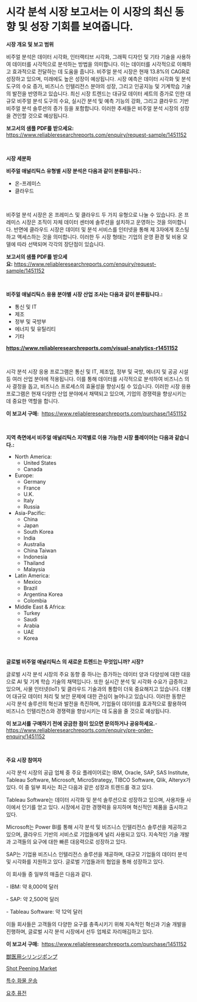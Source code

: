 <p><h1>시각 분석 시장 보고서는 이 시장의 최신 동향 및 성장 기회를 보여줍니다.</h1></p><p><strong>시장 개요 및 보고 범위</strong></p>
<p><p>비주얼 분석은 데이터 시각화, 인터랙티브 시각화, 그래픽 디자인 및 기타 기술을 사용하여 데이터를 시각적으로 분석하는 방법을 의미합니다. 이는 데이터를 시각적으로 이해하고 효과적으로 전달하는 데 도움을 줍니다. 비주얼 분석 시장은 현재 13.8%의 CAGR로 성장하고 있으며, 미래에도 높은 성장이 예상됩니다. 시장 예측은 데이터 시각화 및 분석 도구의 수요 증가, 비즈니스 인텔리전스 분야의 성장, 그리고 인공지능 및 기계학습 기술의 발전을 반영하고 있습니다. 최신 시장 트렌드는 대규모 데이터 세트의 증가로 인한 대규모 비주얼 분석 도구의 수요, 실시간 분석 및 예측 기능의 강화, 그리고 클라우드 기반 비주얼 분석 솔루션의 증가 등을 포함합니다. 이러한 추세들은 비주얼 분석 시장의 성장을 견인할 것으로 예상됩니다.</p></p>
<p><strong>보고서의 샘플 PDF를 받으세요:</strong> <a href="https://www.reliableresearchreports.com/enquiry/request-sample/1451152">https://www.reliableresearchreports.com/enquiry/request-sample/1451152</a></p>
<p>&nbsp;</p>
<p><strong>시장 세분화</strong></p>
<p><strong>비주얼 애널리틱스 유형별 시장 분석은 다음과 같이 분류됩니다.:</strong></p>
<p><ul><li>온-프레미스</li><li>클라우드</li></ul></p>
<p>&nbsp;</p>
<p><p>비주얼 분석 시장은 온 프레미스 및 클라우드 두 가지 유형으로 나눌 수 있습니다. 온 프레미스 시장은 조직이 자체 데이터 센터에 솔루션을 설치하고 운영하는 것을 의미합니다. 반면에 클라우드 시장은 데이터 및 분석 서비스를 인터넷을 통해 제 3자에게 호스팅하고 액세스하는 것을 의미합니다. 이러한 두 시장 형태는 기업의 운영 환경 및 비용 모델에 따라 선택되며 각각의 장단점이 있습니다.</p></p>
<p><strong>보고서의 샘플 PDF를 받으세요:</strong>&nbsp;<a href="https://www.reliableresearchreports.com/enquiry/request-sample/1451152">https://www.reliableresearchreports.com/enquiry/request-sample/1451152</a></p>
<p>&nbsp;</p>
<p><strong> 비주얼 애널리틱스 응용 분야별 시장 산업 조사는 다음과 같이 분류됩니다.:</strong></p>
<p><ul><li>통신 및 IT</li><li>제조</li><li>정부 및 국방부</li><li>에너지 및 유틸리티</li><li>기타</li></ul></p>
<p><strong><a href="https://www.reliableresearchreports.com/visual-analytics-r1451152">https://www.reliableresearchreports.com/visual-analytics-r1451152</a></strong></p>
<p>&nbsp;</p>
<p><p>시각 분석 시장 응용 프로그램은 통신 및 IT, 제조업, 정부 및 국방, 에너지 및 공공 시설 등 여러 산업 분야에 적용됩니다. 이를 통해 데이터를 시각적으로 분석하여 비즈니스 의사 결정을 돕고, 비즈니스 프로세스의 효율성을 향상시킬 수 있습니다. 이러한 시장 응용 프로그램은 현재 다양한 산업 분야에서 채택되고 있으며, 기업의 경쟁력을 향상시키는 데 중요한 역할을 합니다.</p></p>
<p><strong>이 보고서 구매:</strong>&nbsp; <a href="https://www.reliableresearchreports.com/purchase/1451152">https://www.reliableresearchreports.com/purchase/1451152</a></p>
<p>&nbsp;</p>
<p><strong>지역 측면에서 비주얼 애널리틱스 지역별로 이용 가능한 시장 플레이어는 다음과 같습니다.:</strong></p>
<p><ul>
    <li>
        North America:
        <ul>
            <li>United States</li>
            <li>Canada</li>
        </ul>
    </li>
    <li>
        Europe:
        <ul>
            <li>Germany</li>
            <li>France</li>
            <li>U.K.</li>
            <li>Italy</li>
            <li>Russia</li>
        </ul>
    </li>
    <li>
        Asia-Pacific:
        <ul>
            <li>China</li>
            <li>Japan</li>
            <li>South Korea</li>
            <li>India</li>
            <li>Australia</li>
            <li>China Taiwan</li>
            <li>Indonesia</li>
            <li>Thailand</li>
            <li>Malaysia</li>
        </ul>
    </li>
    <li>
        Latin America:
        <ul>
            <li>Mexico</li>
            <li>Brazil</li>
            <li>Argentina Korea</li>
            <li>Colombia</li>
        </ul>
    </li>
    <li>
        Middle East & Africa:
        <ul>
            <li>Turkey</li>
            <li>Saudi</li>
            <li>Arabia</li>
            <li>UAE</li>
            <li>Korea</li>
        </ul>
    </li>
    </ul></p>
<p>&nbsp;</p>
<p><strong>글로벌 비주얼 애널리틱스 의 새로운 트렌드는 무엇입니까? 시장?</strong></p>
<p><p>글로벌 시각 분석 시장의 주요 동향 중 하나는 증가하는 데이터 양과 다양성에 대한 대응으로 AI 및 기계 학습 기술의 채택입니다. 또한 실시간 분석 및 시각화 수요가 급증하고 있으며, 사물 인터넷(IoT) 및 클라우드 기술과의 통합이 더욱 중요해지고 있습니다. 더불어 대규모 데이터 처리 및 보안 문제에 대한 관심이 늘어나고 있습니다. 이러한 동향은 시각 분석 솔루션의 혁신과 발전을 촉진하며, 기업들이 데이터를 효과적으로 활용하여 비즈니스 인텔리전스와 경쟁력을 향상시키는 데 도움을 줄 것으로 예상됩니다.</p></p>
<p><strong>이 보고서를 구매하기 전에 궁금한 점이 있으면 문의하거나 공유하세요.</strong>- <a href="https://www.reliableresearchreports.com/enquiry/pre-order-enquiry/1451152">https://www.reliableresearchreports.com/enquiry/pre-order-enquiry/1451152</a></p>
<p>&nbsp;</p>
<p><strong>주요 시장 참여자</strong></p>
<p><p>시각 분석 시장의 공급 업체 중 주요 플레이어로는 IBM, Oracle, SAP, SAS Institute, Tableau Software, Microsoft, MicroStrategy, TIBCO Software, Qlik, Alteryx가 있다. 이 중 일부 회사는 최근 다음과 같은 성장과 트렌드를 겪고 있다.</p><p>Tableau Software는 데이터 시각화 및 분석 솔루션으로 성장하고 있으며, 사용자들 사이에서 인기를 얻고 있다. 시장에서 강한 경쟁력을 유지하며 혁신적인 제품을 출시하고 있다.</p><p>Microsoft는 Power BI를 통해 시각 분석 및 비즈니스 인텔리전스 솔루션을 제공하고 있으며, 클라우드 기반의 서비스로 기업들에게 널리 사용되고 있다. 지속적인 기술 개발과 고객들의 요구에 대한 빠른 대응력으로 성장하고 있다.</p><p>SAP는 기업용 비즈니스 인텔리전스 솔루션을 제공하며, 대규모 기업들의 데이터 분석 및 시각화를 지원하고 있다. 글로벌 기업들과의 협업을 통해 성장하고 있다.</p><p>이 회사들 중 일부의 매출은 다음과 같다.</p><p>- IBM: 약 8,000억 달러</p><p>- SAP: 약 2,500억 달러</p><p>- Tableau Software: 약 12억 달러</p><p>이들 회사들은 고객들의 다양한 요구를 충족시키기 위해 지속적인 혁신과 기술 개발을 진행하며, 글로벌 시각 분석 시장에서 선두 업체로 자리매김하고 있다.</p></p>
<p><strong>이 보고서 구매:</strong>&nbsp;&nbsp;<a href="https://www.reliableresearchreports.com/purchase/1451152">https://www.reliableresearchreports.com/purchase/1451152</a></p>
<p><p><a href="https://github.com/ppmazlotr77499/Market-Research-Report-List-1/blob/main/157576122631.md">獣医用シリンジポンプ</a></p><p><a href="https://github.com/GroverBarry/Market-Research-Report-List-4/blob/main/shot-peening-market.md">Shot Peening Market</a></p><p><a href="https://medium.com/@carlosrtzkzhj/%EC%A0%84%EB%AC%B8%ED%99%94%EB%90%9C-%ED%99%94%EB%AC%BC-%ED%8A%B8%EB%9F%AD-%EC%9A%B4%EC%86%A1-%EC%8B%9C%EC%9E%A5-%EC%9C%A0%ED%98%95-%EC%9D%91%EC%9A%A9-%EB%B0%8F-%EC%A7%80%EB%A6%AC%EB%B3%84-%ED%8F%AC%EA%B4%84%EC%A0%81-%ED%8F%89%EA%B0%80-69253314d9dd">특수 화물 운송</a></p><p><a href="https://medium.com/@leeusso5656/%EC%9A%94%EC%B6%94-%EC%B2%99%EC%B6%94-%EC%9C%B5%ED%95%A9-%EC%8B%9C%EC%9E%A5-%EA%B2%BD%EC%9F%81-%EB%B6%84%EC%84%9D-%EC%8B%9C%EC%9E%A5-%EB%8F%99%ED%96%A5-%EB%B0%8F-2031%EB%85%84%EA%B9%8C%EC%A7%80-%EC%98%88%EC%B8%A1-311804b826e4">요추 퓨전</a></p></p>